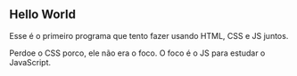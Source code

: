 ## Hello World

Esse é o primeiro programa que tento fazer usando HTML, CSS e JS juntos.

Perdoe o CSS porco, ele não era o foco. O foco é o JS para estudar o JavaScript.